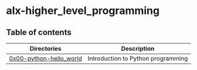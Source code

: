 # alx-higher_level_programming

## Table of contents
Directories | Description
----------- | -----------
[0x00-python-hello_world](./0x00-python-hello_world) | Introduction to Python programming
